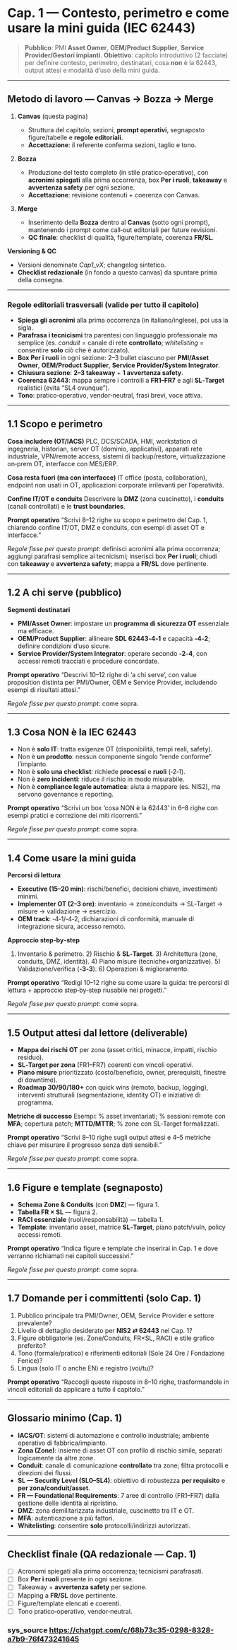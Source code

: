 # Cap. 1 — Contesto, perimetro e come usare la mini guida (IEC 62443)

> **Pubblico**: PMI **Asset Owner**, **OEM/Product Supplier**, **Service Provider/Gestori impianti**.
> **Obiettivo**: capitolo introduttivo (2 facciate) per definire contesto, perimetro, destinatari, cosa **non** è la 62443, output attesi e modalità d’uso della mini guida.

---

## Metodo di lavoro — **Canvas → Bozza → Merge**

1. **Canvas** (questa pagina)

   * Struttura del capitolo, sezioni, **prompt operativi**, segnaposto figure/tabelle e **regole editoriali**.
   * **Accettazione**: il referente conferma sezioni, taglio e tono.
2. **Bozza**

   * Produzione del testo completo (in stile pratico‑operativo), con **acronimi spiegati** alla prima occorrenza, box **Per i ruoli**, **takeaway** e **avvertenza safety** per ogni sezione.
   * **Accettazione**: revisione contenuti + coerenza con Canvas.
3. **Merge**

   * Inserimento della **Bozza** dentro al **Canvas** (sotto ogni prompt), mantenendo i prompt come call‑out editoriali per future revisioni.
   * **QC finale**: checklist di qualità, figure/template, coerenza **FR/SL**.

**Versioning & QC**

* Versioni denominate *Cap1\_vX*; changelog sintetico.
* **Checklist redazionale** (in fondo a questo canvas) da spuntare prima della consegna.

---

### Regole editoriali trasversali (valide per tutto il capitolo)

* **Spiega gli acronimi** alla prima occorrenza (in italiano/inglese), poi usa la sigla.
* **Parafrasa i tecnicismi** tra parentesi con linguaggio professionale ma semplice (es. *conduit* = canale di rete **controllato**; *whitelisting* = consentire **solo** ciò che è autorizzato).
* **Box Per i ruoli** in ogni sezione: 2–3 bullet ciascuno per **PMI/Asset Owner**, **OEM/Product Supplier**, **Service Provider/System Integrator**.
* **Chiusura sezione**: **2–3 takeaway** + **1 avvertenza safety**.
* **Coerenza 62443**: mappa sempre i controlli a **FR1–FR7** e agli **SL‑Target** realistici (evita “SL4 ovunque”).
* **Tono**: pratico‑operativo, vendor‑neutral, frasi brevi, voce attiva.

---

## 1.1 Scopo e perimetro

**Cosa includere (OT/IACS)**
PLC, DCS/SCADA, HMI, workstation di ingegneria, historian, server OT (dominio, applicativi), apparati rete industriale, VPN/remote access, sistemi di backup/restore, virtualizzazione on‑prem OT, interfacce con MES/ERP.

**Cosa resta fuori (ma con interfacce)**
IT office (posta, collaboration), endpoint non usati in OT, applicazioni corporate irrilevanti per l’operatività.

**Confine IT/OT e conduits**
Descrivere la **DMZ** (zona cuscinetto), i **conduits** (canali controllati) e le **trust boundaries**.

**Prompt operativo**
“Scrivi 8–12 righe su scopo e perimetro del Cap. 1, chiarendo confine IT/OT, DMZ e conduits, con esempi di asset OT e interfacce.”

*Regole fisse per questo prompt*: definisci acronimi alla prima occorrenza; aggiungi parafrasi semplice ai tecnicismi; inserisci box **Per i ruoli**; chiudi con **takeaway** e **avvertenza safety**; mappa a **FR/SL** dove pertinente.

---

## 1.2 A chi serve (pubblico)

**Segmenti destinatari**

* **PMI/Asset Owner**: impostare un **programma di sicurezza OT** essenziale ma efficace.
* **OEM/Product Supplier**: allineare **SDL 62443‑4‑1** e capacità **‑4‑2**; definire condizioni d’uso sicure.
* **Service Provider/System Integrator**: operare secondo **‑2‑4**, con accessi remoti tracciati e procedure concordate.

**Prompt operativo**
“Descrivi 10–12 righe di ‘a chi serve’, con value proposition distinta per PMI/Owner, OEM e Service Provider, includendo esempi di risultati attesi.”

*Regole fisse per questo prompt*: come sopra.

---

## 1.3 Cosa **NON** è la IEC 62443

* Non è **solo IT**: tratta esigenze OT (disponibilità, tempi reali, safety).
* Non è **un prodotto**: nessun componente singolo “rende conforme” l’impianto.
* Non è **solo una checklist**: richiede **processi** e **ruoli** (‑2‑1).
* Non è **zero incidenti**: riduce il rischio in modo misurabile.
* Non è **compliance legale automatica**: aiuta a mappare (es. NIS2), ma servono governance e reporting.

**Prompt operativo**
“Scrivi un box ‘cosa NON è la 62443’ in 6–8 righe con esempi pratici e correzione dei miti ricorrenti.”

*Regole fisse per questo prompt*: come sopra.

---

## 1.4 Come usare la mini guida

**Percorsi di lettura**

* **Executive (15–20 min)**: rischi/benefici, decisioni chiave, investimenti minimi.
* **Implementer OT (2–3 ore)**: inventario → zone/conduits → SL‑Target → misure → validazione → esercizio.
* **OEM track**: ‑4‑1/‑4‑2, dichiarazioni di conformità, manuale di integrazione sicura, accesso remoto.

**Approccio step‑by‑step**

1. Inventario & perimetro.  2) Rischio & **SL‑Target**.  3) Architettura (zone, conduits, DMZ, identità).  4) Piano misure (tecniche+organizzative).  5) Validazione/verifica (**‑3‑3**).  6) Operazioni & miglioramento.

**Prompt operativo**
“Redigi 10–12 righe su come usare la guida: tre percorsi di lettura + approccio step‑by‑step riusabile nei progetti.”

*Regole fisse per questo prompt*: come sopra.

---

## 1.5 Output attesi dal lettore (deliverable)

* **Mappa dei rischi OT** per zona (asset critici, minacce, impatti, rischio residuo).
* **SL‑Target per zona** (FR1–FR7) coerenti con vincoli operativi.
* **Piano misure** prioritizzato (costo/beneficio, owner, prerequisiti, finestre di downtime).
* **Roadmap 30/90/180+** con quick wins (remoto, backup, logging), interventi strutturali (segmentazione, identity OT) e iniziative di programma.

**Metriche di successo**
Esempi: % asset inventariati; % sessioni remote con **MFA**; copertura patch; **MTTD/MTTR**; % zone con SL‑Target formalizzati.

**Prompt operativo**
“Scrivi 8–10 righe sugli output attesi e 4–5 metriche chiave per misurare il progresso senza dati sensibili.”

*Regole fisse per questo prompt*: come sopra.

---

## 1.6 Figure e template (segnaposto)

* **Schema Zone & Conduits** (con **DMZ**) — figura 1.
* **Tabella FR × SL** — figura 2.
* **RACI essenziale** (ruoli/responsabilità) — tabella 1.
* **Template**: inventario asset, matrice **SL‑Target**, piano patch/vuln, policy accessi remoti.

**Prompt operativo**
“Indica figure e template che inserirai in Cap. 1 e dove verranno richiamati nei capitoli successivi.”

*Regole fisse per questo prompt*: come sopra.

---

## 1.7 Domande per i committenti (solo Cap. 1)

1. Pubblico principale tra PMI/Owner, OEM, Service Provider e settore prevalente?
2. Livello di dettaglio desiderato per **NIS2 ⇄ 62443** nel Cap. 1?
3. Figure obbligatorie (es. Zone/Conduits, FR×SL, RACI) e stile grafico preferito?
4. Tono (formale/pratico) e riferimenti editoriali (Sole 24 Ore / Fondazione Fenice)?
5. Lingua (solo IT o anche EN) e registro (voi/tu)?

**Prompt operativo**
“Raccogli queste risposte in 8–10 righe, trasformandole in vincoli editoriali da applicare a tutto il capitolo.”

---

## Glossario minimo (Cap. 1)

* **IACS/OT**: sistemi di automazione e controllo industriale; ambiente operativo di fabbrica/impianto.
* **Zona (Zone)**: insieme di asset OT con profilo di rischio simile, separati logicamente da altre zone.
* **Conduit**: canale di comunicazione **controllato** tra zone; filtra protocolli e direzioni dei flussi.
* **SL — Security Level (SL0–SL4)**: obiettivo di robustezza **per requisito** e **per zona/conduit/asset**.
* **FR — Foundational Requirements**: 7 aree di controllo (FR1–FR7) dalla gestione delle identità al ripristino.
* **DMZ**: zona demilitarizzata industriale, cuscinetto tra IT e OT.
* **MFA**: autenticazione a più fattori.
* **Whitelisting**: consentire **solo** protocolli/indirizzi autorizzati.

---

## Checklist finale (QA redazionale — Cap. 1)

* [ ] Acronomi spiegati alla prima occorrenza; tecnicismi parafrasati.
* [ ] Box **Per i ruoli** presente in ogni sezione.
* [ ] Takeaway + **avvertenza safety** per sezione.
* [ ] Mapping a **FR/SL** dove pertinente.
* [ ] Figure/template elencati e coerenti.
* [ ] Tono pratico‑operativo, vendor‑neutral.

### sys_source https://chatgpt.com/c/68b73c35-0298-8328-a7b9-76f473241645